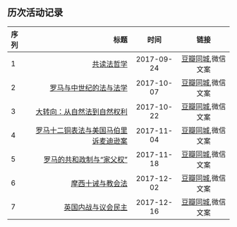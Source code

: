 ## 历次活动记录

| 序列      |     标题 |   时间   | 链接|
| :-------- | --------:| :------: |:------: |
| 1    |   [共读法哲学](https://github.com/gaoyong/jurisprudence-tongdao/blob/master/doc/series01.md) |  2017-09-24  |[豆瓣同城](https://www.douban.com/event/29477807/),微信文案|
| 2    |   [罗马与中世纪的法与法学](https://github.com/gaoyong/jurisprudence-tongdao/blob/master/doc/series02.md) |  2017-10-07  |[豆瓣同城](https://www.douban.com/event/29539011/),微信文案|
| 3    |   [大转向：从自然法到自然权利](https://github.com/gaoyong/jurisprudence-tongdao/blob/master/doc/series03.md) |  2017-10-22  |[豆瓣同城](https://www.douban.com/event/29590751/),微信文案|
| 4    |   [罗马十二铜表法与美国马伯里诉麦迪逊案](https://github.com/gaoyong/jurisprudence-tongdao/blob/master/doc/series04.md) |  2017-11-04  |[豆瓣同城](https://www.douban.com/event/29668171/),微信文案|
| 5    |   [罗马的共和政制与“家父权”](https://github.com/gaoyong/jurisprudence-tongdao/blob/master/doc/series05.md) |  2017-11-18  |[豆瓣同城](https://www.douban.com/event/29753096/),微信文案|
| 6    |   [摩西十诫与教会法](https://github.com/gaoyong/jurisprudence-tongdao/blob/master/doc/series06.md) |  2017-12-02  |[豆瓣同城](https://www.douban.com/event/29829659/),微信文案|
| 7    |   [英国内战与议会民主](https://github.com/gaoyong/jurisprudence-tongdao/blob/master/doc/series07.md) |  2017-12-16 |[豆瓣同城](https://www.douban.com/event/29894461/),微信文案|
